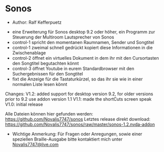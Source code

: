 # Sonos #

* Author: Ralf Kefferpuetz

- eine Erweiterung für Sonos desktop 9.2 oder höher, ein Programm zur Steuerung der Multiroom Lautsprecher von Sonos
- control-1 spricht den momentanen Raumnamen, Sender und Songtitel
- control-1 zweimal schnell gedrückt kopiert diese Informationen in die Zwischenablage
- control-2 öffnet ein virtuelles Dokument in dem ihr mit den Cursortasten den Songtitel begutachten könnt
- control-3 öffnet Youtube in eurem Standardbrowser mit den Suchergebnissen für den Songtitel
- fixt die Anzeige für die Tastaturkürzel, so das ihr sie wie in einer normalen Liste lesen könnt

Changes:
V1.2: added support for desktop version 9.2, for older versions prior to 9.2 use addon version 1.1
V1.1: made the shortCuts screen speak
V1.0: initial release

Alle Dateien können hier gefunden werden:
https://github.com/Novalis7747/sonos
Letztes release direkt download:
https://github.com/Novalis7747/sonos/raw/master/sonos-1.2.nvda-addon

* Wichtige Anmerkung: Für Fragen oder Anregungen, sowie einer speziellen Braille-Ausgabe bitte kontaktiert mich unter Novalis7747@live.com
